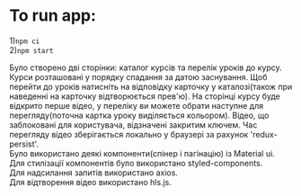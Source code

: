 # To run app:

1)`npm ci`<br /> 2)`npm start`

Було створено дві сторінки: каталог курсів та перелік уроків до курсу.<br />
Курси розташовані у порядку спадання за датою заснування. Щоб перейти до уроків натисніть на відповідку карточку у каталозі(також при наведенні на карточку відтворюється прев'ю).
На сторінці курсу буде відкрито перше відео, у переліку ви можете обрати наступне для перегляду(поточна картка уроку виділяється кольором). Відео, що заблоковані для користувача, відзначені закритим ключем. Час перегляду відео зберігається локально у браузері за рахунок 'redux-persist'.<br />
Було використано деякі компоненти(спінер і пагінацію) із Material ui.<br />
Для стилізації компонентів було використано styled-components.<br />
Для надсилання запитів використано axios.<br />
Для відтворення відео використано hls.js.
